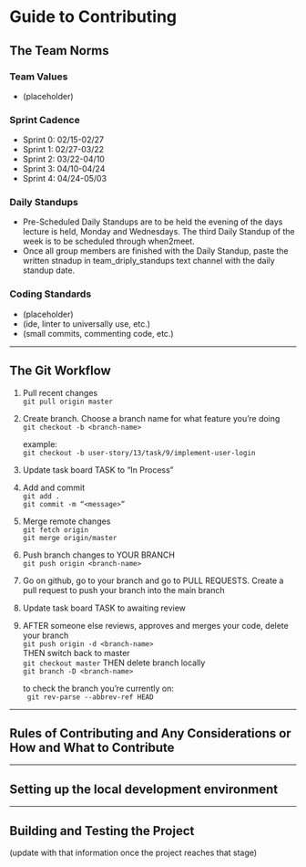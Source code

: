 # Guide to Contributing

## The Team Norms
### Team Values
- (placeholder)
### Sprint Cadence
- Sprint 0: 02/15-02/27
- Sprint 1: 02/27-03/22
- Sprint 2: 03/22-04/10
- Sprint 3: 04/10-04/24
- Sprint 4: 04/24-05/03
### Daily Standups
- Pre-Scheduled Daily Standups are to be held the evening of the days lecture is held, Monday and Wednesdays. The third Daily Standup of the week is to be scheduled through when2meet.
- Once all group members are finished with the Daily Standup, paste the written stnadup in team_driply_standups text channel with the daily standup date.
### Coding Standards
- (placeholder)
- (ide, linter to universally use, etc.)
- (small commits, commenting code, etc.)

---
## The Git Workflow
1. Pull recent changes <br>
	`git pull origin master`

2. Create branch. Choose a branch name for what feature you’re doing <br>
	`git checkout -b <branch-name>`

    example: <br>
	`git checkout -b user-story/13/task/9/implement-user-login`

3. Update task board TASK to “In Process” 

4. Add and commit <br>
	`git add .` <br>
	`git commit -m “<message>”`

5. Merge remote changes <br>
	`git fetch origin` <br>
	`git merge origin/master`


6. Push branch changes to YOUR BRANCH <br>
	`git push origin <branch-name>`

7. Go on github, go to your branch and go to PULL REQUESTS. Create a pull request to push your branch into the main branch

8. Update task board TASK to awaiting review 

9. AFTER someone else reviews, approves and merges your code,
delete your branch <br>
	`git push origin -d <branch-name>` <br>
THEN switch back to master <br>
	`git checkout master`
THEN delete branch locally <br>
	`git branch -D <branch-name>`



    to check the branch you’re currently on: <br>
	   ` git rev-parse --abbrev-ref HEAD`

---
## Rules of Contributing and Any Considerations or How and What to Contribute

---
## Setting up the local development environment

---
## Building and Testing the Project
(update with that information once the project reaches that stage)